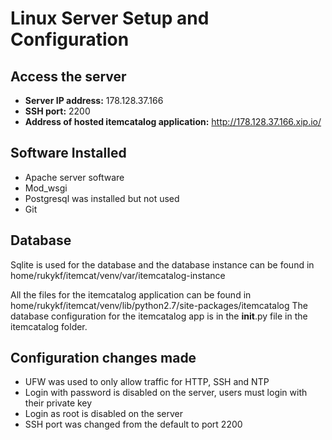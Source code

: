 # Linux Server Setup and Configuration
## Access the server
- **Server IP address:** 178.128.37.166
- **SSH port:** 2200
- **Address of hosted itemcatalog application:** http://178.128.37.166.xip.io/

## Software Installed
- Apache server software
- Mod_wsgi
- Postgresql was installed but not used
- Git

## Database
Sqlite is used for the database and the database instance can be found in
home/rukykf/itemcat/venv/var/itemcatalog-instance

All the files for the itemcatalog application can be found in 
home/rukykf/itemcat/venv/lib/python2.7/site-packages/itemcatalog
The database configuration for the itemcatalog app is in the __init__.py file in the itemcatalog folder. 

## Configuration changes made
- UFW was used to only allow traffic for HTTP, SSH and NTP
- Login with password is disabled on the server, users must login with their private key
- Login as root is disabled on the server
- SSH port was changed from the default to port 2200
